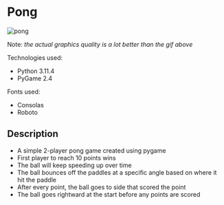 # Pong

![pong](https://github.com/Garth-brick/Pong/assets/92771830/26005a7f-f165-478d-9992-1eb82732a681)

Note: *the actual graphics quality is a lot better than the gif above*

Technologies used:
- Python 3.11.4
- PyGame 2.4

Fonts used:
- Consolas
- Roboto

## Description

- A simple 2-player pong game created using pygame
- First player to reach 10 points wins
- The ball will keep speeding up over time
- The ball bounces off the paddles at a specific angle based on where it hit the paddle
- After every point, the ball goes to side that scored the point
- The ball goes rightward at the start before any points are scored
